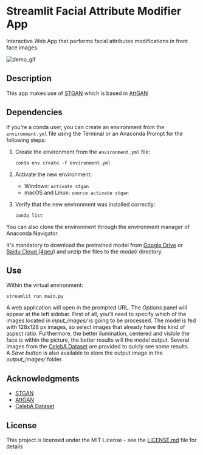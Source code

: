 # Streamlit Facial Attribute Modifier App

Interactive Web App that performs facial attributes modifications in front face images.

![demo_gif](./resources/gifs/ezgif.com-resize.gif)

## Description

This app makes use of [STGAN](https://arxiv.org/abs/1904.09709v1) which is based in [AttGAN](https://arxiv.org/pdf/1711.10678v1.pdf)
        

## Dependencies

If you're a conda user, you can create an environment from the ```environment.yml``` file using the Terminal or an Anaconda Prompt for the following steps:

1. Create the environment from the ```environment.yml``` file:

    ```conda env create -f environment.yml```
2. Activate the new environment:
    * Windows: ```activate stgan```
    * macOS and Linux: ```source activate stgan``` 

3. Verify that the new environment was installed correctly:

    ```conda list```
    
You can also clone the environment through the environment manager of Anaconda Navigator.

It's mandatory to download the pretrained model from [Google Drive](https://drive.google.com/open?id=1329IbLE6877DcDUut1reKxckijBJye7N) or [Baidu Cloud (4qeu)](https://pan.baidu.com/s/1D43d_8oER8_Xm4P9SovvuQ) and unzip the files to the *model/* directory. 

## Use

Within the virtual environment:

```streamlit run main.py```

A web application will open in the prompted URL. The *Options* panel will appear at the left sidebar. First of all, you'll need to specify which of the images located in *input_images/* is going to be processed. The model is fed with 128x128 px images, so select images that already have this kind of aspect ratio. Furthermore, the better ilumination, centered and visible the face is within the picture, the better results will the model output. Several images from the [CelebA Dataset](http://mmlab.ie.cuhk.edu.hk/projects/CelebA.html) are provided to quicly see some results.  
A *Save button* is also available to store the output image in the *output_images/* folder. 

## Acknowledgments

* [STGAN](https://github.com/csmliu/STGAN)
* [AttGAN](https://github.com/LynnHo/AttGAN-Tensorflow)
* [CelebA Dataset](http://mmlab.ie.cuhk.edu.hk/projects/CelebA.html)

## License

This project is licensed under the MIT License - see the [LICENSE.md](LICENSE.md) file for details
